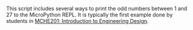 This script includes several ways to print the odd numbers between 1 and 27 to the MicroPython REPL. It is typically the first example done by students in [MCHE201: Introduction to Engineering Design](http://www.ucs.louisiana.edu/~jev9637/MCHE201.html).